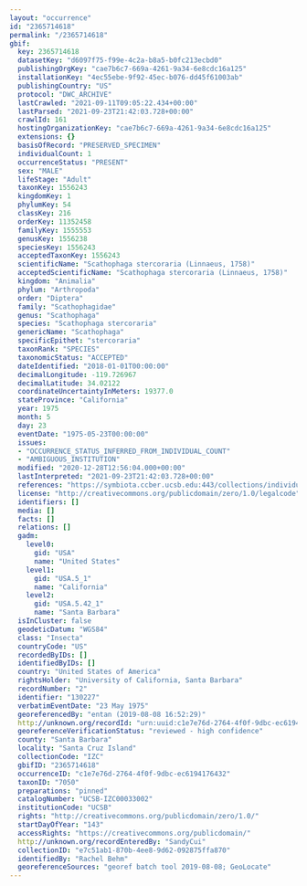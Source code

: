 ```yaml
---
layout: "occurrence"
id: "2365714618"
permalink: "/2365714618"
gbif:
  key: 2365714618
  datasetKey: "d6097f75-f99e-4c2a-b8a5-b0fc213ecbd0"
  publishingOrgKey: "cae7b6c7-669a-4261-9a34-6e8cdc16a125"
  installationKey: "4ec55ebe-9f92-45ec-b076-dd45f61003ab"
  publishingCountry: "US"
  protocol: "DWC_ARCHIVE"
  lastCrawled: "2021-09-11T09:05:22.434+00:00"
  lastParsed: "2021-09-23T21:42:03.728+00:00"
  crawlId: 161
  hostingOrganizationKey: "cae7b6c7-669a-4261-9a34-6e8cdc16a125"
  extensions: {}
  basisOfRecord: "PRESERVED_SPECIMEN"
  individualCount: 1
  occurrenceStatus: "PRESENT"
  sex: "MALE"
  lifeStage: "Adult"
  taxonKey: 1556243
  kingdomKey: 1
  phylumKey: 54
  classKey: 216
  orderKey: 11352458
  familyKey: 1555553
  genusKey: 1556238
  speciesKey: 1556243
  acceptedTaxonKey: 1556243
  scientificName: "Scathophaga stercoraria (Linnaeus, 1758)"
  acceptedScientificName: "Scathophaga stercoraria (Linnaeus, 1758)"
  kingdom: "Animalia"
  phylum: "Arthropoda"
  order: "Diptera"
  family: "Scathophagidae"
  genus: "Scathophaga"
  species: "Scathophaga stercoraria"
  genericName: "Scathophaga"
  specificEpithet: "stercoraria"
  taxonRank: "SPECIES"
  taxonomicStatus: "ACCEPTED"
  dateIdentified: "2018-01-01T00:00:00"
  decimalLongitude: -119.726967
  decimalLatitude: 34.02122
  coordinateUncertaintyInMeters: 19377.0
  stateProvince: "California"
  year: 1975
  month: 5
  day: 23
  eventDate: "1975-05-23T00:00:00"
  issues:
  - "OCCURRENCE_STATUS_INFERRED_FROM_INDIVIDUAL_COUNT"
  - "AMBIGUOUS_INSTITUTION"
  modified: "2020-12-28T12:56:04.000+00:00"
  lastInterpreted: "2021-09-23T21:42:03.728+00:00"
  references: "https://symbiota.ccber.ucsb.edu:443/collections/individual/index.php?occid=130227"
  license: "http://creativecommons.org/publicdomain/zero/1.0/legalcode"
  identifiers: []
  media: []
  facts: []
  relations: []
  gadm:
    level0:
      gid: "USA"
      name: "United States"
    level1:
      gid: "USA.5_1"
      name: "California"
    level2:
      gid: "USA.5.42_1"
      name: "Santa Barbara"
  isInCluster: false
  geodeticDatum: "WGS84"
  class: "Insecta"
  countryCode: "US"
  recordedByIDs: []
  identifiedByIDs: []
  country: "United States of America"
  rightsHolder: "University of California, Santa Barbara"
  recordNumber: "2"
  identifier: "130227"
  verbatimEventDate: "23 May 1975"
  georeferencedBy: "entan (2019-08-08 16:52:29)"
  http://unknown.org/recordId: "urn:uuid:c1e7e76d-2764-4f0f-9dbc-ec6194176432"
  georeferenceVerificationStatus: "reviewed - high confidence"
  county: "Santa Barbara"
  locality: "Santa Cruz Island"
  collectionCode: "IZC"
  gbifID: "2365714618"
  occurrenceID: "c1e7e76d-2764-4f0f-9dbc-ec6194176432"
  taxonID: "7050"
  preparations: "pinned"
  catalogNumber: "UCSB-IZC00033002"
  institutionCode: "UCSB"
  rights: "http://creativecommons.org/publicdomain/zero/1.0/"
  startDayOfYear: "143"
  accessRights: "https://creativecommons.org/publicdomain/"
  http://unknown.org/recordEnteredBy: "SandyCui"
  collectionID: "e7c51ab1-870b-4ee8-9d62-092875ffa870"
  identifiedBy: "Rachel Behm"
  georeferenceSources: "georef batch tool 2019-08-08; GeoLocate"
---
```


